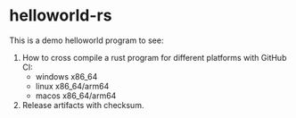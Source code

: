 # helloworld-rs

This is a demo helloworld program to see:

1. How to cross compile a rust program for different platforms with GitHub CI:
    * windows x86_64
	* linux x86_64/arm64
	* macos x86_64/arm64
2. Release artifacts with checksum.


